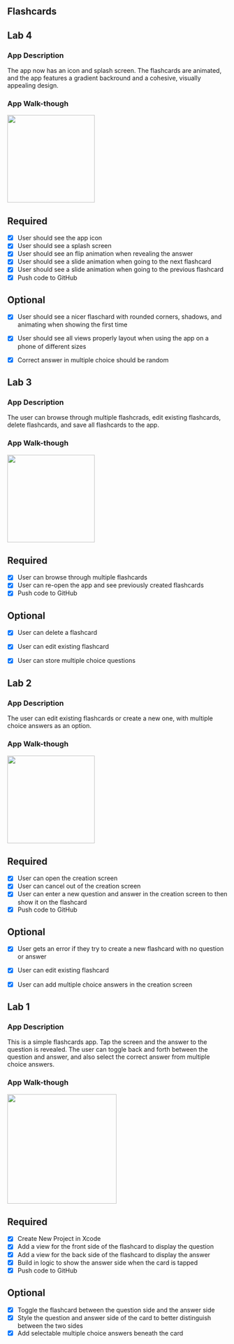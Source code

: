 ## Flashcards

## Lab 4

### App Description
The app now has an icon and splash screen. The flashcards are animated, and the app features a gradient backround and a cohesive, visually appealing design.

### App Walk-though

<img src="https://github.com/riyashrivastava/Flashcards/raw/main/lab4.gif" width=200><br>

## Required
- [x] User should see the app icon 
- [x] User should see a splash screen
- [x] User should see an flip animation when revealing the answer
- [x] User should see a slide animation when going to the next flashcard
- [x] User should see a slide animation when going to the previous flashcard
- [x] Push code to GitHub
## Optional
- [x] User should see a nicer flaschard with rounded corners, shadows, and animating when showing the first time
- [x] User should see all views properly layout when using the app on a phone of different sizes
- [x] Correct answer in multiple choice should be random


## Lab 3

### App Description
The user can browse through multiple flashcrads, edit existing flashcards, delete flashcards, and save all flashcards to the app.

### App Walk-though

<img src="https://github.com/riyashrivastava/Flashcards/raw/main/lab3.gif" width=200><br>

## Required
- [x] User can browse through multiple flashcards
- [x] User can re-open the app and see previously created flashcards
- [x] Push code to GitHub
## Optional
- [x] User can delete a flashcard
- [x] User can edit existing flashcard
- [x] User can store multiple choice questions


## Lab 2

### App Description
The user can edit existing flashcards or create a new one, with multiple choice answers as an option.

### App Walk-though
<img src="https://github.com/riyashrivastava/Flashcards/raw/main/lab2.gif" width=200><br>

## Required
- [x] User can open the creation screen
- [x] User can cancel out of the creation screen
- [x] User can enter a new question and answer in the creation screen to then show it on the flashcard
- [x] Push code to GitHub
## Optional
- [x] User gets an error if they try to create a new flashcard with no question or answer
- [x] User can edit existing flashcard
- [x] User can add multiple choice answers in the creation screen


## Lab 1

### App Description
This is a simple flashcards app. Tap the screen and the answer to the question is revealed. The user can toggle back and forth between the question and answer, and also select the correct answer from multiple choice answers. 

### App Walk-though
<img src="https://github.com/riyashrivastava/Flashcards/raw/main/lab1.gif" width="250" />


## Required
- [x] Create New Project in Xcode
- [x] Add a view for the front side of the flashcard to display the question
- [x] Add a view for the back side of the flashcard to display the answer
- [x] Build in logic to show the answer side when the card is tapped
- [x] Push code to GitHub
## Optional
- [x] Toggle the flashcard between the question side and the answer side
- [x] Style the question and answer side of the card to better distinguish between the two sides
- [x] Add selectable multiple choice answers beneath the card
